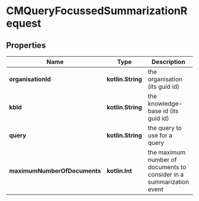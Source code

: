 
# CMQueryFocussedSummarizationRequest

## Properties
Name | Type | Description | Notes
------------ | ------------- | ------------- | -------------
**organisationId** | **kotlin.String** | the organisation (its guid id) | 
**kbId** | **kotlin.String** | the knowledge-base id (its guid id) | 
**query** | **kotlin.String** | the query to use for a query | 
**maximumNumberOfDocuments** | **kotlin.Int** | the maximum number of documents to consider in a summarization event | 



